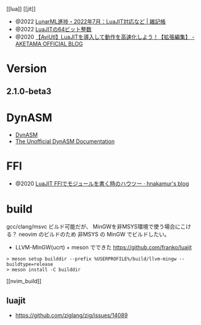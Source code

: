 [[lua]] [[jit]]

- @2022 [LunarML進捗・2022年7月：LuaJIT対応など | 雑記帳](https://blog.miz-ar.info/2022/07/lunarml-progress-jul2022/)
- @2022 [LuaJITの64ビット整数](https://zenn.dev/mod_poppo/articles/luajit-int64)
- @2020 [【AviUtl】LuaJITを導入して動作を高速化しよう！【拡張編集】 - AKETAMA OFFICIAL BLOG](https://aketama.work/aviutl-luajit)

# Version

## 2.1.0-beta3

# DynASM

- [DynASM](https://luajit.org/dynasm.html)
- [The Unofficial DynASM Documentation](https://corsix.github.io/dynasm-doc/)

# FFI

- @2020 [LuaJIT FFIでモジュールを書く時のハウツー · hnakamur's blog](https://hnakamur.github.io/blog/2020/03/21/how-to-write-luajit-ffi-module/)

# build

gcc/clang/msvc ビルド可能だが、
MinGWを非MSYS環境で使う場合にこける？
neovim のビルドのため 非MSYS の MinGW でビルドしたい。

- LLVM-MInGW(ucrt) + meson でできた https://github.com/franko/luajit

```
> meson setup builddir --prefix %USERPROFILE%/build/llvm-mingw --buildtype=release
> meson install -C builddir
```

[[nvim_build]]

## luajit

- https://github.com/ziglang/zig/issues/14089
